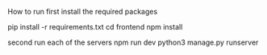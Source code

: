 How to run
first install the required packages

pip install -r requirements.txt
cd frontend
npm install

second run each of the servers
npm run dev
python3 manage.py runserver
